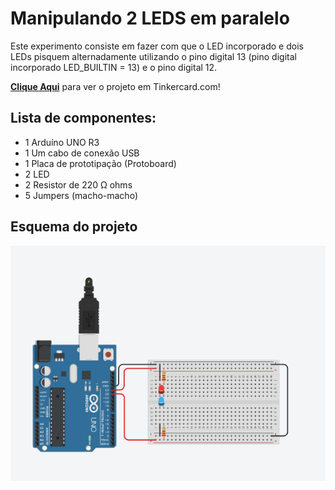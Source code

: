# Manipulando 2 LEDS em paralelo
 Este experimento consiste em fazer com que o LED incorporado e dois LEDs pisquem alternadamente utilizando o pino digital 13 (pino digital incorporado LED_BUILTIN = 13) e o pino digital 12.  

  <b><a href="https://www.tinkercad.com/things/ffEfz9tcBQC">Clique Aqui</a></b> para ver o projeto em Tinkercard.com!
 
## Lista de componentes:

- 1  Arduíno UNO R3
- 1  Um cabo de conexão USB
- 1  Placa de prototipação (Protoboard)
- 2  LED 
- 2  Resistor de 220 Ω ohms
- 5  Jumpers (macho-macho)

## Esquema do projeto

![Esquema do projeto](Manipulando_2_LEDS_em_paralelo.png)
